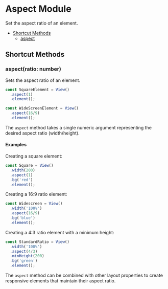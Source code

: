 # Aspect Module

Set the aspect ratio of an element.

- [Shortcut Methods](#shortcut-methods)
  - [aspect](#aspectratio-number)

## Shortcut Methods

### aspect(ratio: number)

Sets the aspect ratio of an element.

```typescript
const SquareElement = View()
  .aspect(1)
  .element();

const WideScreenElement = View()
  .aspect(16/9)
  .element();
```

The `aspect` method takes a single numeric argument representing the desired aspect ratio (width/height).

#### Examples

Creating a square element:

```typescript
const Square = View()
  .width(200)
  .aspect(1)
  .bg('red')
  .element();
```

Creating a 16:9 ratio element:

```typescript
const Widescreen = View()
  .width('100%')
  .aspect(16/9)
  .bg('blue')
  .element();
```

Creating a 4:3 ratio element with a minimum height:

```typescript
const StandardRatio = View()
  .width('100%')
  .aspect(4/3)
  .minHeight(200)
  .bg('green')
  .element();
```

The `aspect` method can be combined with other layout properties to create responsive elements that maintain their aspect ratio.